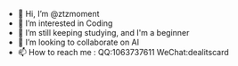 - 👋 Hi, I’m @ztzmoment
- 👀 I’m interested in Coding
- 🌱 I’m still keeping studying, and I'm a beginner
- 💞️ I’m looking to collaborate on AI
- 📫 How to reach me : QQ:1063737611  WeChat:dealitscard

<!---
ztzmoment/ztzmoment is a ✨ special ✨ repository because its `README.md` (this file) appears on your GitHub profile.
You can click the Preview link to take a look at your changes.
--->
